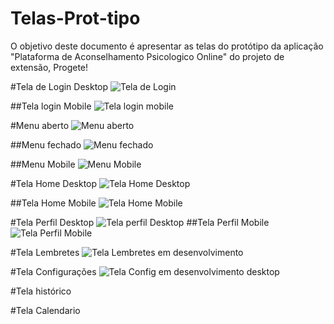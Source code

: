 # Telas-Prot-tipo
O objetivo deste documento é apresentar as telas do protótipo da aplicação "Plataforma de Aconselhamento Psicologico Online" do projeto de extensão, Progete!


#Tela de Login Desktop
![Tela de Login](https://user-images.githubusercontent.com/32306887/84700410-7b936a80-af29-11ea-93e9-219b656a24dc.PNG)

##Tela login Mobile
![Tela login mobile](https://user-images.githubusercontent.com/32306887/84700848-4c312d80-af2a-11ea-8727-33fe82ed14d1.PNG)


#Menu aberto
![Menu aberto](https://user-images.githubusercontent.com/32306887/84700998-8ac6e800-af2a-11ea-8935-0dbfee516f9f.PNG)


##Menu fechado
![Menu fechado](https://user-images.githubusercontent.com/32306887/84701016-91edf600-af2a-11ea-9c23-abc66ebc8697.PNG)


##Menu Mobile
![Menu Mobile](https://user-images.githubusercontent.com/32306887/84701036-99150400-af2a-11ea-8606-9239884e87ba.PNG)


#Tela Home Desktop
![Tela Home Desktop](https://user-images.githubusercontent.com/32306887/84706856-17c26f00-af34-11ea-9166-d62e2d9efef8.PNG)

##Tela Home Mobile
![Tela Home Mobile](https://user-images.githubusercontent.com/32306887/84706877-201aaa00-af34-11ea-94a8-8d5874c57fce.PNG)


#Tela Perfil Desktop
![Tela perfil Desktop](https://user-images.githubusercontent.com/32306887/84706901-2c9f0280-af34-11ea-9236-3d713ad5f2fc.PNG)
##Tela Perfil Mobile
![Tela Perfil Mobile](https://user-images.githubusercontent.com/32306887/84706979-4a6c6780-af34-11ea-8af6-79ee8184558a.PNG)



#Tela Lembretes
![Tela Lembretes em desenvolvimento](https://user-images.githubusercontent.com/32306887/84707004-535d3900-af34-11ea-9498-a818ab5f5142.PNG)


#Tela Configurações
![Tela Config em desenvolvimento desktop](https://user-images.githubusercontent.com/32306887/84707032-5c4e0a80-af34-11ea-8429-406c234cd9e3.PNG)


#Tela histórico

#Tela Calendario
